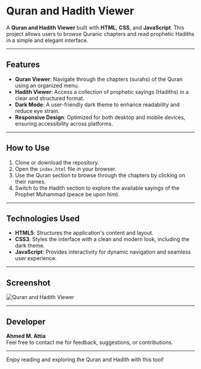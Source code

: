 # Quran and Hadith Viewer

A **Quran and Hadith Viewer** built with **HTML**, **CSS**, and **JavaScript**. This project allows users to browse Quranic chapters and read prophetic Hadiths in a simple and elegant interface.

---

## Features
- **Quran Viewer**: Navigate through the chapters (surahs) of the Quran using an organized menu.
- **Hadith Viewer**: Access a collection of prophetic sayings (Hadiths) in a clear and structured format.
- **Dark Mode**: A user-friendly dark theme to enhance readability and reduce eye strain.
- **Responsive Design**: Optimized for both desktop and mobile devices, ensuring accessibility across platforms.

---

## How to Use
1. Clone or download the repository.
2. Open the `index.html` file in your browser.
3. Use the Quran section to browse through the chapters by clicking on their names.
4. Switch to the Hadith section to explore the available sayings of the Prophet Muhammad (peace be upon him).

---

## Technologies Used
- **HTML5**: Structures the application's content and layout.
- **CSS3**: Styles the interface with a clean and modern look, including the dark theme.
- **JavaScript**: Provides interactivity for dynamic navigation and seamless user experience.

---

## Screenshot
![Quran and Hadith Viewer](insert-link-or-path-here)

---

## Developer
**Ahmed M. Attia**  
Feel free to contact me for feedback, suggestions, or contributions.

---

Enjoy reading and exploring the Quran and Hadith with this tool!
